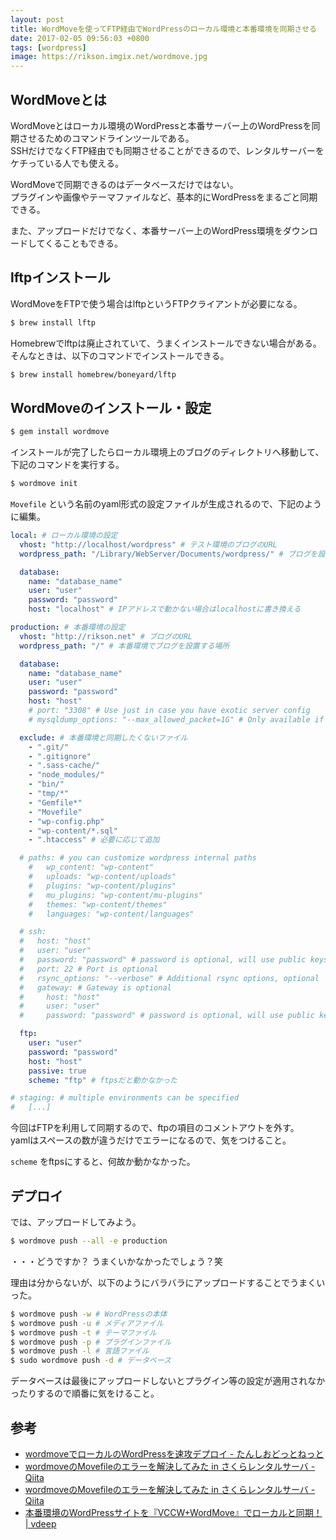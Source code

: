 ```yaml
---
layout: post
title: WordMoveを使ってFTP経由でWordPressのローカル環境と本番環境を同期させる
date: 2017-02-05 09:56:03 +0800
tags: [wordpress]
image: https://rikson.imgix.net/wordmove.jpg
---
```

## WordMoveとは

WordMoveとはローカル環境のWordPressと本番サーバー上のWordPressを同期させるためのコマンドラインツールである。  
SSHだけでなくFTP経由でも同期させることができるので、レンタルサーバーをケチっている人でも使える。

WordMoveで同期できるのはデータベースだけではない。  
プラグインや画像やテーマファイルなど、基本的にWordPressをまるごと同期できる。

また、アップロードだけでなく、本番サーバー上のWordPress環境をダウンロードしてくることもできる。

## lftpインストール

WordMoveをFTPで使う場合はlftpというFTPクライアントが必要になる。

```bash
$ brew install lftp
```

Homebrewでlftpは廃止されていて、うまくインストールできない場合がある。  
そんなときは、以下のコマンドでインストールできる。

```bash
$ brew install homebrew/boneyard/lftp
```

## WordMoveのインストール・設定

```bash
$ gem install wordmove
```

インストールが完了したらローカル環境上のブログのディレクトリへ移動して、下記のコマンドを実行する。

```bash
$ wordmove init
```

`Movefile` という名前のyaml形式の設定ファイルが生成されるので、下記のように編集。

```yaml
local: # ローカル環境の設定
  vhost: "http://localhost/wordpress" # テスト環境のブログのURL
  wordpress_path: "/Library/WebServer/Documents/wordpress/" # ブログを設置している場所

  database:
    name: "database_name"
    user: "user"
    password: "password"
    host: "localhost" # IPアドレスで動かない場合はlocalhostに書き換える

production: # 本番環境の設定
  vhost: "http://rikson.net" # ブログのURL
  wordpress_path: "/" # 本番環境でブログを設置する場所

  database:
    name: "database_name"
    user: "user"
    password: "password"
    host: "host"
    # port: "3308" # Use just in case you have exotic server config
    # mysqldump_options: "--max_allowed_packet=1G" # Only available if using SSH

  exclude: # 本番環境と同期したくないファイル
    - ".git/"
    - ".gitignore"
    - ".sass-cache/"
    - "node_modules/"
    - "bin/"
    - "tmp/*"
    - "Gemfile*"
    - "Movefile"
    - "wp-config.php"
    - "wp-content/*.sql"
    - ".htaccess" # 必要に応じて追加

  # paths: # you can customize wordpress internal paths
    #   wp_content: "wp-content"
    #   uploads: "wp-content/uploads"
    #   plugins: "wp-content/plugins"
    #   mu_plugins: "wp-content/mu-plugins"
    #   themes: "wp-content/themes"
    #   languages: "wp-content/languages"

  # ssh:
  #   host: "host"
  #   user: "user"
  #   password: "password" # password is optional, will use public keys if available.
  #   port: 22 # Port is optional
  #   rsync_options: "--verbose" # Additional rsync options, optional
  #   gateway: # Gateway is optional
  #     host: "host"
  #     user: "user"
  #     password: "password" # password is optional, will use public keys if available.

  ftp:
    user: "user"
    password: "password"
    host: "host"
    passive: true
    scheme: "ftp" # ftpsだと動かなかった

# staging: # multiple environments can be specified
#   [...]
```

今回はFTPを利用して同期するので、ftpの項目のコメントアウトを外す。  
yamlはスペースの数が違うだけでエラーになるので、気をつけること。

`scheme` をftpsにすると、何故か動かなかった。

## デプロイ

では、アップロードしてみよう。

```bash
$ wordmove push --all -e production
```

・・・どうですか？
うまくいかなかったでしょう？笑

理由は分からないが、以下のようにバラバラにアップロードすることでうまくいった。

```bash
$ wordmove push -w # WordPressの本体
$ wordmove push -u # メディアファイル
$ wordmove push -t # テーマファイル
$ wordmove push -p # プラグインファイル
$ wordmove push -l # 言語ファイル
$ sudo wordmove push -d # データベース
```


データベースは最後にアップロードしないとプラグイン等の設定が適用されなかったりするので順番に気をけること。

## 参考

- [wordmoveでローカルのWordPressを速攻デプロイ - たんしおどっとねっと](http://tanshio.net/wordmove/)
- [wordmoveのMovefileのエラーを解決してみた in さくらレンタルサーバ - Qiita](http://qiita.com/hiro93n/items/7a23cac716db0a863203)
- [wordmoveのMovefileのエラーを解決してみた in さくらレンタルサーバ - Qiita](http://qiita.com/hiro93n/items/7a23cac716db0a863203)
- [本番環境のWordPressサイトを『VCCW+WordMove』でローカルと同期！ \| vdeep](http://vdeep.net/vccw-wordmove)

